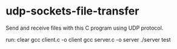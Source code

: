 # udp-sockets-file-transfer

Send and receive files with this C program using UDP protocol.

run:
	clear
	gcc client.c -o client
	gcc server.c -o server
	./server test